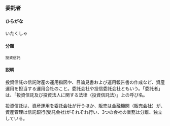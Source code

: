 <div style="display:none;">

## [あ行](securities-terms?id=あ行)

</div>

### 委託者

#### ひらがな

いたくしゃ

#### 分類

`投資信託`

#### 説明

投資信託の信託財産の運用指図や、目論見書および運用報告書の作成など、資産運用を担当する運用会社のこと。委託会社や投信委託会社ともいう。「委託者」は、「投資信託及び投資法人に関する法律（投資信託法）」上の呼び名。
 
投資信託は、資産運用を委託会社が行うほか、販売は金融機関（販売会社）が、資産管理は信託銀行(受託会社)がそれぞれ行い、3つの会社の業務は分離、独立している。

<div style="display:none;">

## [か行](securities-terms?id=か行)
## [さ行](securities-terms?id=さ行)
## [た行](securities-terms?id=た行)
## [な行](securities-terms?id=な行)
## [は行](securities-terms?id=は行)
## [ま行](securities-terms?id=ま行)
## [や行](securities-terms?id=や行)
## [ら行](securities-terms?id=ら行)
## [わ行](securities-terms?id=わ行)
## [英数字・記号](securities-terms?id=英数字・記号)

</div>


